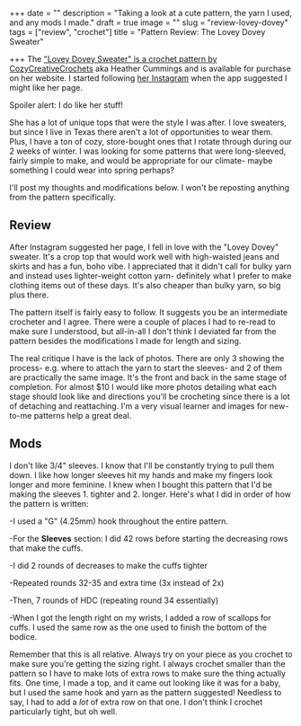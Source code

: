 +++
date = ""
description = "Taking a look at a cute pattern, the yarn I used, and any mods I made."
draft = true
image = ""
slug = "review-lovey-dovey"
tags = ["review", "crochet"]
title = "Pattern Review: The Lovey Dovey Sweater"

+++
The ["Lovey Dovey Sweater" is a crochet pattern by CozyCreativeCrochets](https://www.cozycreativecrochets.com/product-page/the-lovey-dovey-sweater-crochet-pattern) aka Heather Cummings and is available for purchase on her website. I started following [her Instagram](https://www.instagram.com/cozycreativecrochets/) when the app suggested I might like her page. 

Spoiler alert: I do like her stuff! 

She has a lot of unique tops that were the style I was after. I love sweaters, but since I live in Texas there aren't a lot of opportunities to wear them. Plus, I have a ton of cozy, store-bought ones that I rotate through during our 2 weeks of winter. I was looking for some patterns that were long-sleeved, fairly simple to make, and would be appropriate for our climate- maybe something I could wear into spring perhaps?

I'll post my thoughts and modifications below. I won't be reposting anything from the pattern specifically.

## Review

After Instagram suggested her page, I fell in love with the "Lovey Dovey" sweater. It's a crop top that would work well with high-waisted jeans and skirts and has a fun, boho vibe. I appreciated that it didn't call for bulky yarn and instead uses lighter-weight cotton yarn- definitely what I prefer to make clothing items out of these days. It's also cheaper than bulky yarn, so big plus there.

The pattern itself is fairly easy to follow. It suggests you be an intermediate crocheter and I agree. There were a couple of places I had to re-read to make sure I understood, but all-in-all I don't think I deviated far from the pattern besides the modifications I made for length and sizing.

The real critique I have is the lack of photos. There are only 3 showing the process- e.g. where to attach the yarn to start the sleeves- and 2 of them are practically the same image. It's the front and back in the same stage of completion. For almost $10 I would like more photos detailing what each stage should look like and directions you'll be crocheting since there is a lot of detaching and reattaching. I'm a very visual learner and images for new-to-me patterns help a great deal.

## Mods

I don't like 3/4" sleeves. I know that I'll be constantly trying to pull them down. I like how longer sleeves hit my hands and make my fingers look longer and more feminine. I knew when I bought this pattern that I'd be making the sleeves 1. tighter and 2. longer. Here's what I did in order of how the pattern is written:

\-I used a "G" (4.25mm) hook throughout the entire pattern.

\-For the **Sleeves** section: I did 42 rows before starting the decreasing rows that make the cuffs.

\-I did 2 rounds of decreases to make the cuffs tighter

\-Repeated rounds 32-35 and extra time (3x instead of 2x)

\-Then, 7 rounds of HDC (repeating round 34 essentially)

\-When I got the length right on my wrists, I added a row of scallops for cuffs. I used the same row as the one used to finish the bottom of the bodice.

Remember that this is all relative. Always try on your piece as you crochet to make sure you're getting the sizing right. I always crochet smaller than the pattern so I have to make lots of extra rows to make sure the thing actually fits. One time, I made a top, and it came out looking like it was for a baby, but I used the same hook and yarn as the pattern suggested! Needless to say, I had to add a _lot_ of extra row on that one. I don't think I crochet particularly tight, but oh well.